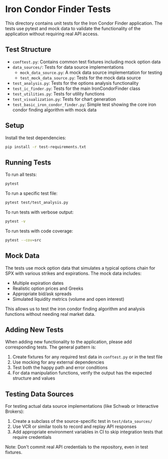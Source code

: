 # Iron Condor Finder Tests

This directory contains unit tests for the Iron Condor Finder application. The tests use pytest and mock data to validate the functionality of the application without requiring real API access.

## Test Structure

- `conftest.py`: Contains common test fixtures including mock option data
- `data_sources/`: Tests for data source implementations
  - `mock_data_source.py`: A mock data source implementation for testing
  - `test_mock_data_source.py`: Tests for the mock data source
- `test_analysis.py`: Tests for the options analysis functionality
- `test_ic_finder.py`: Tests for the main IronCondorFinder class
- `test_utilities.py`: Tests for utility functions
- `test_visualization.py`: Tests for chart generation
- `test_basic_iron_condor_finder.py`: Simple test showing the core iron condor finding algorithm with mock data

## Setup

Install the test dependencies:

```bash
pip install -r test-requirements.txt
```

## Running Tests

To run all tests:

```bash
pytest
```

To run a specific test file:

```bash
pytest test/test_analysis.py
```

To run tests with verbose output:

```bash
pytest -v
```

To run tests with code coverage:

```bash
pytest --cov=src
```

## Mock Data

The tests use mock option data that simulates a typical options chain for SPX with various strikes and expirations. The mock data includes:

- Multiple expiration dates
- Realistic option prices and Greeks
- Appropriate bid/ask spreads
- Simulated liquidity metrics (volume and open interest)

This allows us to test the iron condor finding algorithm and analysis functions without needing real market data.

## Adding New Tests

When adding new functionality to the application, please add corresponding tests. The general pattern is:

1. Create fixtures for any required test data in `conftest.py` or in the test file
2. Use mocking for any external dependencies
3. Test both the happy path and error conditions
4. For data manipulation functions, verify the output has the expected structure and values

## Testing Data Sources

For testing actual data source implementations (like Schwab or Interactive Brokers):

1. Create a subclass of the source-specific test in `test/data_sources/`
2. Use VCR or similar tools to record and replay API responses
3. Add appropriate environment variables in CI to skip integration tests that require credentials

Note: Don't commit real API credentials to the repository, even in test fixtures. 